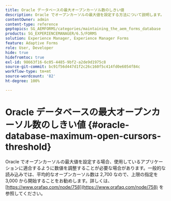 ```yaml
---
title: Oracle データベースの最大オープンカーソル数のしきい値
description: Oracle でオープンカーソルの最大値を設定する方法について説明します。
contentOwner: admin
content-type: reference
geptopics: SG_AEMFORMS/categories/maintaining_the_aem_forms_database
products: SG_EXPERIENCEMANAGER/6.5/FORMS
solution: Experience Manager, Experience Manager Forms
feature: Adaptive Forms
role: User, Developer
hide: true
hidefromtoc: true
exl-id: 98663f16-6c05-4485-9bf2-a2de9d1975c8
source-git-commit: bc91f56d447d1f2c26c160f5c414fd0e6054f84c
workflow-type: tm+mt
source-wordcount: '82'
ht-degree: 100%

---
```


# Oracle データベースの最大オープンカーソル数のしきい値 {#oracle-database-maximum-open-cursors-threshold}

Oracle でオープンカーソルの最大値を設定する場合、使用しているアプリケーションに適合するように数値を調整することが必要な場合があります。一般的な読み込みでは、平均的なオープンカーソル数は 2,700 なので、上限の指定を 3,000 から開始することをお勧めします。詳しくは、[https://www.orafaq.com/node/758](https://www.orafaq.com/node/758) を参照してください。
